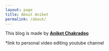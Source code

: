 ```yaml
---
layout: page
title: About Aniket
permalink: /about/
---
```


This blog is made by **[Aniket Chakradeo](https://www.youtube.com/channel/UCAytMRnhouSJnHhf4ZHsd2g/featured)**

*link to personal video editing youtube channel
